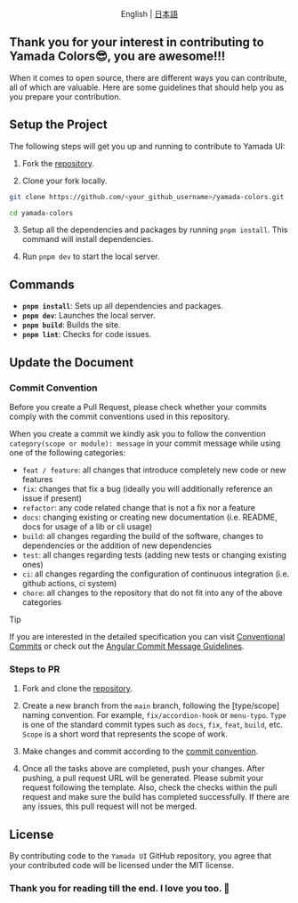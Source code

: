 <p align='center'>
  English | <a href='./CONTRIBUTING.ja.md'>日本語</a>
</p>

## Thank you for your interest in contributing to Yamada Colors😎, you are awesome!!!

When it comes to open source, there are different ways you can contribute, all of which are valuable. Here are some guidelines that should help you as you prepare your contribution.

## Setup the Project

The following steps will get you up and running to contribute to Yamada UI:

1. Fork the [repository](https://github.com/yamada-ui/yamada-colors).

2. Clone your fork locally.

```sh
git clone https://github.com/<your_github_username>/yamada-colors.git

cd yamada-colors
```

3. Setup all the dependencies and packages by running `pnpm install`. This command will install dependencies.

4. Run `pnpm dev` to start the local server.

## Commands

- **`pnpm install`**: Sets up all dependencies and packages.
- **`pnpm dev`**: Launches the local server.
- **`pnpm build`**: Builds the site.
- **`pnpm lint`**: Checks for code issues.

## Update the Document

### Commit Convention

Before you create a Pull Request, please check whether your commits comply with
the commit conventions used in this repository.

When you create a commit we kindly ask you to follow the convention
`category(scope or module): message` in your commit message while using one of
the following categories:

- `feat / feature`: all changes that introduce completely new code or new features
- `fix`: changes that fix a bug (ideally you will additionally reference an issue if present)
- `refactor`: any code related change that is not a fix nor a feature
- `docs`: changing existing or creating new documentation (i.e. README, docs for usage of a lib or cli usage)
- `build`: all changes regarding the build of the software, changes to dependencies or the addition of new dependencies
- `test`: all changes regarding tests (adding new tests or changing existing ones)
- `ci`: all changes regarding the configuration of continuous integration (i.e. github actions, ci system)
- `chore`: all changes to the repository that do not fit into any of the above categories

> [!TIP]
>
> If you are interested in the detailed specification you can visit [Conventional Commits](https://www.conventionalcommits.org) or check out the [Angular Commit Message Guidelines](https://github.com/angular/angular/blob/22b96b9/CONTRIBUTING.md#-commit-message-guidelines).

### Steps to PR

1. Fork and clone the [repository](https://github.com/yamada-ui/yamada-colors).

2. Create a new branch from the `main` branch, following the [type/scope] naming convention. For example, `fix/accordion-hook` or `menu-typo`. `Type` is one of the standard commit types such as `docs`, `fix`, `feat`, `build`, etc. `Scope` is a short word that represents the scope of work.

3. Make changes and commit according to the [commit convention](https://github.com/yamada-ui/yamada-ui/blob/main/README.md#commit-convention).

4. Once all the tasks above are completed, push your changes. After pushing, a pull request URL will be generated. Please submit your request following the template. Also, check the checks within the pull request and make sure the build has completed successfully. If there are any issues, this pull request will not be merged.

## License

By contributing code to the `Yamada UI` GitHub repository, you agree that your contributed code will be licensed under the MIT license.

### Thank you for reading till the end. I love you too. 💖
